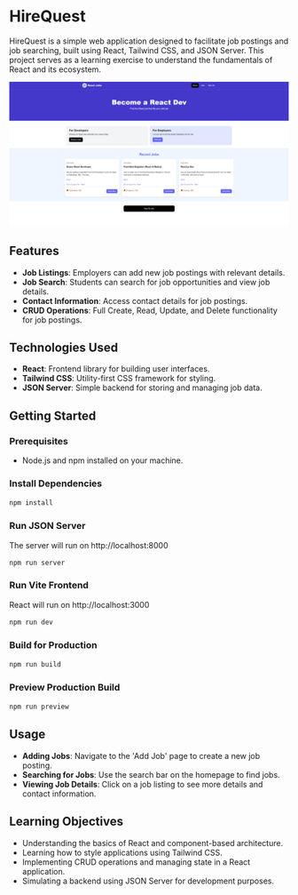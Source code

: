 # HireQuest

HireQuest is a simple web application designed to facilitate job postings and job searching, built using React, Tailwind CSS, and JSON Server. This project serves as a learning exercise to understand the fundamentals of React and its ecosystem.

<img src="public/screen.png" />

## Features

- **Job Listings**: Employers can add new job postings with relevant details.
- **Job Search**: Students can search for job opportunities and view job details.
- **Contact Information**: Access contact details for job postings.
- **CRUD Operations**: Full Create, Read, Update, and Delete functionality for job postings.

## Technologies Used

- **React**: Frontend library for building user interfaces.
- **Tailwind CSS**: Utility-first CSS framework for styling.
- **JSON Server**: Simple backend for storing and managing job data.

## Getting Started

### Prerequisites

- Node.js and npm installed on your machine.

### Install Dependencies

```bash
npm install
```

### Run JSON Server

The server will run on http://localhost:8000

```bash
npm run server
```

### Run Vite Frontend

React will run on http://localhost:3000

```bash
npm run dev
```

### Build for Production

```bash
npm run build
```

### Preview Production Build

```bash
npm run preview
```
## Usage

- **Adding Jobs**: Navigate to the 'Add Job' page to create a new job posting.
- **Searching for Jobs**: Use the search bar on the homepage to find jobs.
- **Viewing Job Details**: Click on a job listing to see more details and contact information.

## Learning Objectives

- Understanding the basics of React and component-based architecture.
- Learning how to style applications using Tailwind CSS.
- Implementing CRUD operations and managing state in a React application.
- Simulating a backend using JSON Server for development purposes.
